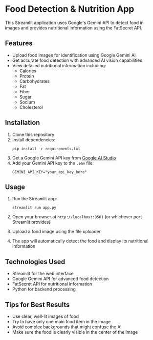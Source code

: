 # Food Detection & Nutrition App

This Streamlit application uses Google's Gemini API to detect food in images and provides nutritional information using the FatSecret API.

## Features

- Upload food images for identification using Google Gemini AI
- Get accurate food detection with advanced AI vision capabilities
- View detailed nutritional information including:
  - Calories
  - Protein
  - Carbohydrates
  - Fat
  - Fiber
  - Sugar
  - Sodium
  - Cholesterol

## Installation

1. Clone this repository
2. Install dependencies:
   ```
   pip install -r requirements.txt
   ```
3. Get a Google Gemini API key from [Google AI Studio](https://ai.google.dev/)
4. Add your Gemini API key to the `.env` file:
   ```
   GEMINI_API_KEY="your_api_key_here"
   ```

## Usage

1. Run the Streamlit app:
   ```
   streamlit run app.py
   ```

2. Open your browser at `http://localhost:8501` (or whichever port Streamlit provides)

3. Upload a food image using the file uploader

4. The app will automatically detect the food and display its nutritional information

## Technologies Used

- Streamlit for the web interface
- Google Gemini API for advanced food detection
- FatSecret API for nutritional information
- Python for backend processing

## Tips for Best Results

- Use clear, well-lit images of food
- Try to have only one main food item in the image
- Avoid complex backgrounds that might confuse the AI
- Make sure the food is clearly visible in the center of the image 